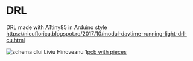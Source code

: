# DRL
DRL made with ATtiny85 in Arduino style
https://nicuflorica.blogspot.ro/2017/10/modul-daytime-running-light-drl-cu.html

![schema dlui Liviu Hinoveanu](https://4.bp.blogspot.com/-HH9fj1-lEo0/We2qXhIpwXI/AAAAAAAAWOw/Iet9rfqtEiYH2SOTX9qHFDWWMRmcbHA4QCLcBGAs/s1600/DRL_lh1.jpg)
1[pcb with pieces](https://1.bp.blogspot.com/-FgJ7YoQqmIQ/We2qgTZOCaI/AAAAAAAAWO4/DmFHnJYwr0crknMl99j7LnxgDJz_jPsUQCLcBGAs/s1600/DRL_lh3.jpg)
